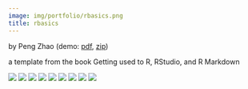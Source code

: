 ```yaml
---
image: img/portfolio/rbasics.png
title: rbasics
---
```


by Peng Zhao (demo: [pdf](https://github.com/pzhaonet/bookdownplus/raw/master/inst2/rbasics/showcase/rbasics.pdf), [zip](https://github.com/pzhaonet/bookdownplus/raw/master/inst/templates/rbasics.zip))

a template from the book Getting used to R, RStudio, and R Markdown

<!--more-->

![](https://github.com/pzhaonet/bookdownplus/raw/master/inst2/rbasics/showcase/cover.png)
![](https://github.com/pzhaonet/bookdownplus/raw/master/inst2/rbasics/showcase/rbasics10.png)
![](https://github.com/pzhaonet/bookdownplus/raw/master/inst2/rbasics/showcase/rbasics11.png)
![](https://github.com/pzhaonet/bookdownplus/raw/master/inst2/rbasics/showcase/rbasics12.png)
![](https://github.com/pzhaonet/bookdownplus/raw/master/inst2/rbasics/showcase/rbasics13.png)
![](https://github.com/pzhaonet/bookdownplus/raw/master/inst2/rbasics/showcase/rbasics15.png)
![](https://github.com/pzhaonet/bookdownplus/raw/master/inst2/rbasics/showcase/rbasics3.png)
![](https://github.com/pzhaonet/bookdownplus/raw/master/inst2/rbasics/showcase/rbasics5.png)
![](https://github.com/pzhaonet/bookdownplus/raw/master/inst2/rbasics/showcase/rbasics7.png)

